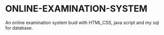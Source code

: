 # ONLINE-EXAMINATION-SYSTEM
An online examination system buid with HTML,CSS, java script and my sql for database.
